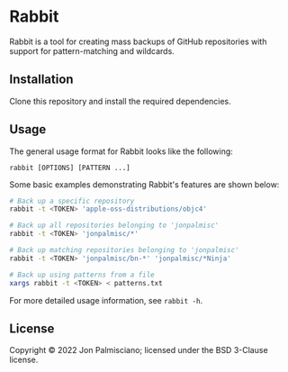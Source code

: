 # Rabbit

Rabbit is a tool for creating mass backups of GitHub repositories with support
for pattern-matching and wildcards.

## Installation

Clone this repository and install the required dependencies.

## Usage

The general usage format for Rabbit looks like the following:

```
rabbit [OPTIONS] [PATTERN ...]
```

Some basic examples demonstrating Rabbit's features are shown below:

```sh
# Back up a specific repository
rabbit -t <TOKEN> 'apple-oss-distributions/objc4' 

# Back up all repositories belonging to 'jonpalmisc'
rabbit -t <TOKEN> 'jonpalmisc/*' 

# Back up matching repositories belonging to 'jonpalmisc'
rabbit -t <TOKEN> 'jonpalmisc/bn-*' 'jonpalmisc/*Ninja'

# Back up using patterns from a file
xargs rabbit -t <TOKEN> < patterns.txt
```

For more detailed usage information, see `rabbit -h`.

## License

Copyright &copy; 2022 Jon Palmisciano; licensed under the BSD 3-Clause license.
